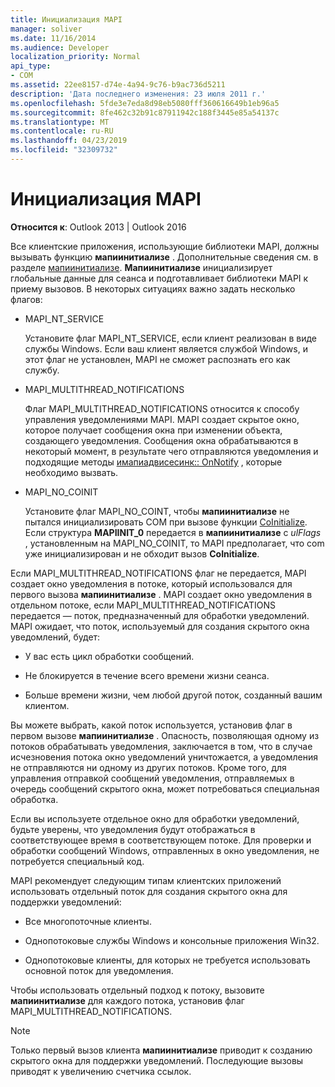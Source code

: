 ```yaml
---
title: Инициализация MAPI
manager: soliver
ms.date: 11/16/2014
ms.audience: Developer
localization_priority: Normal
api_type:
- COM
ms.assetid: 22ee8157-d74e-4a94-9c76-b9ac736d5211
description: 'Дата последнего изменения: 23 июля 2011 г.'
ms.openlocfilehash: 5fde3e7eda8d98eb5080fff360616649b1eb96a5
ms.sourcegitcommit: 8fe462c32b91c87911942c188f3445e85a54137c
ms.translationtype: MT
ms.contentlocale: ru-RU
ms.lasthandoff: 04/23/2019
ms.locfileid: "32309732"
---
```

# <a name="initializing-mapi"></a>Инициализация MAPI

  
  
**Относится к**: Outlook 2013 | Outlook 2016 
  
Все клиентские приложения, использующие библиотеки MAPI, должны вызывать функцию **мапиинитиализе** . Дополнительные сведения см. в разделе [мапиинитиализе](mapiinitialize.md). **Мапиинитиализе** инициализирует глобальные данные для сеанса и подготавливает библиотеки MAPI к приему вызовов. В некоторых ситуациях важно задать несколько флагов: 
  
- MAPI_NT_SERVICE
    
    Установите флаг MAPI_NT_SERVICE, если клиент реализован в виде службы Windows. Если ваш клиент является службой Windows, и этот флаг не установлен, MAPI не сможет распознать его как службу. 
    
- MAPI_MULTITHREAD_NOTIFICATIONS
    
    Флаг MAPI_MULTITHREAD_NOTIFICATIONS относится к способу управления уведомлениями MAPI. MAPI создает скрытое окно, которое получает сообщения окна при изменении объекта, создающего уведомления. Сообщения окна обрабатываются в некоторый момент, в результате чего отправляются уведомления и подходящие методы [имапиадвисесинк:: OnNotify](imapiadvisesink-onnotify.md) , которые необходимо вызвать. 
    
- MAPI_NO_COINIT
    
    Установите флаг MAPI_NO_COINT, чтобы **мапиинитиализе** не пытался инициализировать COM при вызове функции [CoInitialize](https://msdn.microsoft.com/library/ms886303.aspx). Если структура **MAPIINIT_0** передается в **мапиинитиализе** с _ulFlags_ , установленным на MAPI_NO_COINIT, то MAPI предполагает, что com уже инициализирован и не обходит вызов **CoInitialize**.
    
Если MAPI_MULTITHREAD_NOTIFICATIONS флаг не передается, MAPI создает окно уведомления в потоке, который использовался для первого вызова **мапиинитиализе** . MAPI создает окно уведомления в отдельном потоке, если MAPI_MULTITHREAD_NOTIFICATIONS передается — поток, предназначенный для обработки уведомлений. MAPI ожидает, что поток, используемый для создания скрытого окна уведомлений, будет: 
  
- У вас есть цикл обработки сообщений.
    
- Не блокируется в течение всего времени жизни сеанса.
    
- Больше времени жизни, чем любой другой поток, созданный вашим клиентом. 
    
Вы можете выбрать, какой поток используется, установив флаг в первом вызове **мапиинитиализе** . Опасность, позволяющая одному из потоков обрабатывать уведомления, заключается в том, что в случае исчезновения потока окно уведомлений уничтожается, а уведомления не отправляются ни одному из других потоков. Кроме того, для управления отправкой сообщений уведомления, отправляемых в очередь сообщений скрытого окна, может потребоваться специальная обработка. 
  
Если вы используете отдельное окно для обработки уведомлений, будьте уверены, что уведомления будут отображаться в соответствующее время в соответствующем потоке. Для проверки и обработки сообщений Windows, отправленных в окно уведомления, не потребуется специальный код. 
  
MAPI рекомендует следующим типам клиентских приложений использовать отдельный поток для создания скрытого окна для поддержки уведомлений:
  
- Все многопоточные клиенты.
    
- Однопотоковые службы Windows и консольные приложения Win32.
    
- Однопотоковые клиенты, для которых не требуется использовать основной поток для уведомления.
    
Чтобы использовать отдельный подход к потоку, вызовите **мапиинитиализе** для каждого потока, установив флаг MAPI_MULTITHREAD_NOTIFICATIONS. 
  
> [!NOTE]
> Только первый вызов клиента **мапиинитиализе** приводит к созданию скрытого окна для поддержки уведомлений. Последующие вызовы приводят к увеличению счетчика ссылок. 
  

